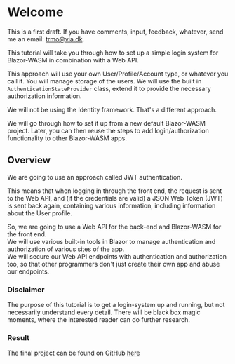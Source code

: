 # Welcome

This is a first draft. If you have comments, input, feedback, whatever, send me an email: trmo@via.dk.

This tutorial will take you through how to set up a simple login system for Blazor-WASM in combination with a Web API.

This approach will use your own User/Profile/Account type, or whatever you call it. You will manage storage of the users.
We will use the built in `AuthenticationStateProvider` class, extend it to provide the necessary authorization information.

We will not be using the Identity framework. That's a different approach.

We will go through how to set it up from a new default Blazor-WASM project.
Later, you can then reuse the steps to add login/authorization functionality to other Blazor-WASM apps.

## Overview
We are going to use an approach called JWT authentication.

This means that when logging in through the front end, the request is sent to the Web API, and (if the credentials are valid) a JSON Web Token (JWT) is sent back again, containing various information, including information about the User profile.

So, we are going to use a Web API for the back-end and Blazor-WASM for the front end.\
We will use various built-in tools in Blazor to manage authentication and authorization of various sites of the app.\
We will secure our Web API endpoints with authentication and authorization too, so that other programmers don't just create their own app and abuse our endpoints.


### Disclaimer
The purpose of this tutorial is to get a login-system up and running, but not necessarily understand every detail. There will be black box magic moments, where the interested reader can do further research.


### Result
The final project can be found on GitHub [here](https://github.com/TroelsMortensen/JwtAuth)